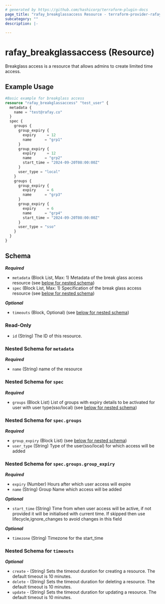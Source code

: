```yaml
---
# generated by https://github.com/hashicorp/terraform-plugin-docs
page_title: "rafay_breakglassaccess Resource - terraform-provider-rafay"
subcategory: ""
description: |-
  
---
```


# rafay_breakglassaccess (Resource)

Breakglass access is a resource that allows admins to create limited time access.

## Example Usage

```terraform
#Basic example for breakglass access
resource "rafay_breakglassaccess" "test_user" {
  metadata {
    name = "test@rafay.co"
  }
  spec {
    groups {
      group_expiry {
        expiry     = 12
        name      = "grp1"
      }
      group_expiry {
        expiry     = 12
        name      = "grp2"
        start_time = "2024-09-20T08:00:00Z"
      }
      user_type = "local"
    }
    groups {
      group_expiry {
        expiry     = 6
        name      = "grp3"
      }
      group_expiry {
        expiry     = 6
        name      = "grp4"
        start_time = "2024-09-20T08:00:00Z"
      }
      user_type = "sso"
    }
  }
}
```

<!-- schema generated by tfplugindocs -->
## Schema

***Required***
- `metadata` (Block List, Max: 1) Metadata of the break glass access  resource (see [below for nested schema](#nestedblock--metadata))
- `spec` (Block List, Max: 1) Specification of the break glass access  resource (see [below for nested schema](#nestedblock--spec))

***Optional***
- `timeouts` (Block, Optional) (see [below for nested schema](#nestedblock--timeouts))

### Read-Only

- `id` (String) The ID of this resource.

<a id="nestedblock--metadata"></a>
### Nested Schema for `metadata`

***Required***
- `name` (String) name of the resource

<a id="nestedblock--spec"></a>
### Nested Schema for `spec`


***Required***
- `groups` (Block List) List of groups with expiry details to be activated for user with user type(sso/local) (see [below for nested schema](#nestedblock--spec--groups))

<a id="nestedblock--spec--groups"></a>
### Nested Schema for `spec.groups`

***Required***
- `group_expiry` (Block List) (see [below for nested schema](#nestedblock--spec--groups--group_expiry))
- `user_type` (String) Type of the user(sso/local) for which access will be added

<a id="nestedblock--spec--groups--group_expiry"></a>
### Nested Schema for `spec.groups.group_expiry`

***Required***
- `expiry` (Number) Hours after which user access will expire
- `name` (String) Group Name which access will be added

***Optional***
- `start_time` (String) Time from when user access will be active, if not provided it will be initialised with current time. If skipped then use lifecycle,ignore_changes to avoid changes in this field

***Optional***
- `timezone` (String) Timezone for the start_time



<a id="nestedblock--timeouts"></a>
### Nested Schema for `timeouts`

***Optional***
- `create` - (String) Sets the timeout duration for creating a resource. The default timeout is 10 minutes.
- `delete` - (String) Sets the timeout duration for deleting a resource. The default timeout is 10 minutes.
- `update` - (String) Sets the timeout duration for updating a resource. The default timeout is 10 minutes. 



